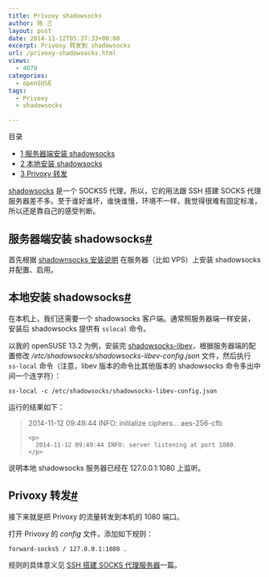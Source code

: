 ```yaml
---
title: Privoxy shadowsocks
author: 陈 三
layout: post
date: 2014-11-12T05:37:33+00:00
excerpt: Privoxy 转发到 shadowsocks
url: /privoxy-shadowsocks.html
views:
  - 4070
categories:
  - openSUSE
tags:
  - Privoxy
  - shadowsocks

---
```

<div id="toc_container" class="ml-l u-floatRight pure-u-1-1 pure-u-sm-2-5 toc_white no_bullets">
  <nav id="myaffix">
  
  <p class="toc-title">
    目录
  </p>
  
  <ul class="toc-list nav" role="menu">
    <li class="toc-list__item" role="menuitem">
      <a href="#_shadowsocks"><span class="toc_number toc_depth_1">1</span> 服务器端安装 shadowsocks</a>
    </li>
    <li class="toc-list__item" role="menuitem">
      <a href="#_shadowsocks-2"><span class="toc_number toc_depth_1">2</span> 本地安装 shadowsocks</a>
    </li>
    <li class="toc-list__item" role="menuitem">
      <a href="#Privoxy"><span class="toc_number toc_depth_1">3</span> Privoxy 转发</a>
    </li>
  </ul></nav>
</div>

<div class="">
  <p>
    <a href="https://github.com/clowwindy/shadowsocks">shadowsocks</a> 是一个 SOCKS5 代理，所以，它的用法跟 SSH 搭建 SOCKS 代理服务器差不多。至于谁好谁坏，谁快谁慢，环境不一样，我觉得很难有固定标准，所以还是靠自己的感受判断。
  </p>
  
  <h2 class="storycontent-h2">
    <span id="_shadowsocks">服务器端安装 shadowsocks</span><a title="标题链接地址" class="u-floatRight hidden" id="hey_shadowsocks" href="#_shadowsocks"><span class="" aria-hidden="true">#</span></a>
  </h2>
  
  <p>
    首先根据 <a href="https://github.com/clowwindy/shadowsocks/wiki/Shadowsocks-使用说明">shadownsocks 安装说明</a> 在服务器（比如 VPS）上安装 shadowsocks 并配置、启用。
  </p>
  
  <h2 class="storycontent-h2">
    <span id="_shadowsocks-2">本地安装 shadowsocks</span><a title="标题链接地址" class="u-floatRight hidden" id="hey_shadowsocks-2" href="#_shadowsocks-2"><span class="" aria-hidden="true">#</span></a>
  </h2>
  
  <p>
    在本机上，我们还需要一个 shadowsocks 客户端。通常照服务器端一样安装，安装后 shadowsocks 提供有 <code>sslocal</code> 命令。
  </p>
  
  <p>
    以我的 openSUSE 13.2 为例，安装完 <a href="https://github.com/madeye/shadowsocks-libev">shadowsocks-libev</a>，根据服务器端的配置修改 <em>/etc/shadowsocks/shadowsocks-libev-config.json</em> 文件，然后执行 <code>ss-local</code> 命令（注意，libev 版本的命令比其他版本的 shadowsocks 命令多出中间一个连字符）：
  </p>
  
  <pre><code>ss-local -c /etc/shadowsocks/shadowsocks-libev-config.json
</code></pre>
  
  <p>
    运行的结果如下：
  </p>
  
  <blockquote>
    <p>
      2014-11-12 09:49:44 INFO: initialize ciphers&#8230; aes-256-cfb
    </p>
    
    <p>
      2014-11-12 09:49:44 INFO: server listening at port 1080.
    </p>
  </blockquote>
  
  <p>
    说明本地 shadowsocks 服务器已经在 127.0.0.1:1080 上监听。
  </p>
  
  <h2 class="storycontent-h2">
    <span id="Privoxy">Privoxy 转发</span><a title="标题链接地址" class="u-floatRight hidden" id="heyPrivoxy" href="#Privoxy"><span class="" aria-hidden="true">#</span></a>
  </h2>
  
  <p>
    接下来就是把 Privoxy 的流量转发到本机的 1080 端口。
  </p>
  
  <p>
    打开 Privoxy 的 <em>config</em> 文件，添加如下规则：
  </p>
  
  <pre><code>forward-socks5 / 127.0.0.1:1080 .
</code></pre>
  
  <p>
    规则的具体意义见 <a href="http://www.zfanw.com/blog/privoxy-forward-ssh.html">SSH 搭建 SOCKS 代理服务器</a>一篇。
  </p>
</div>